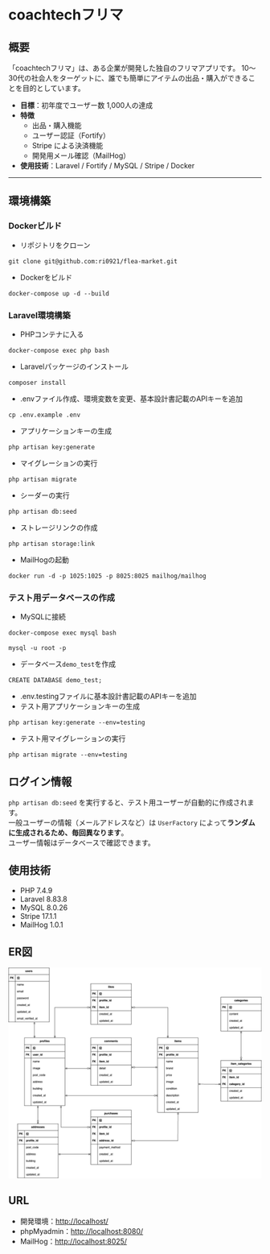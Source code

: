# coachtechフリマ

## 概要

「coachtechフリマ」は、ある企業が開発した独自のフリマアプリです。
10〜30代の社会人をターゲットに、誰でも簡単にアイテムの出品・購入ができることを目的としています。

- **目標**：初年度でユーザー数 1,000人の達成
- **特徴**
  - 出品・購入機能
  - ユーザー認証（Fortify）
  - Stripe による決済機能
  - 開発用メール確認（MailHog）
- **使用技術**：Laravel / Fortify / MySQL / Stripe / Docker

---

## 環境構築

### Dockerビルド
* リポジトリをクローン
```
git clone git@github.com:ri0921/flea-market.git
```
* Dockerをビルド
```
docker-compose up -d --build
```

### Laravel環境構築
* PHPコンテナに入る
```
docker-compose exec php bash
```
* Laravelパッケージのインストール
```
composer install
```
* .envファイル作成、環境変数を変更、基本設計書記載のAPIキーを追加
```
cp .env.example .env
```
* アプリケーションキーの生成
```
php artisan key:generate
```
* マイグレーションの実行
```
php artisan migrate
```
* シーダーの実行
```
php artisan db:seed
```
* ストレージリンクの作成
```
php artisan storage:link
```
* MailHogの起動
```
docker run -d -p 1025:1025 -p 8025:8025 mailhog/mailhog
```

### テスト用データベースの作成
* MySQLに接続
```
docker-compose exec mysql bash
```
```
mysql -u root -p
```
* データベース`demo_test`を作成
```
CREATE DATABASE demo_test;
```
* .env.testingファイルに基本設計書記載のAPIキーを追加
* テスト用アプリケーションキーの生成
```
php artisan key:generate --env=testing
```
* テスト用マイグレーションの実行
```
php artisan migrate --env=testing
```

## ログイン情報

`php artisan db:seed` を実行すると、テスト用ユーザーが自動的に作成されます。  
一般ユーザーの情報（メールアドレスなど）は `UserFactory` によって**ランダムに生成されるため、毎回異なります**。  
ユーザー情報はデータベースで確認できます。

## 使用技術
* PHP 7.4.9
* Laravel 8.83.8
* MySQL 8.0.26
* Stripe 17.1.1
* MailHog 1.0.1

## ER図
![ER図](flea-market.png)

## URL
* 開発環境：<http://localhost/>
* phpMyadmin：<http://localhost:8080/>
* MailHog：<http://localhost:8025/>
